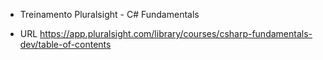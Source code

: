 * Treinamento
Pluralsight - C# Fundamentals

* URL
https://app.pluralsight.com/library/courses/csharp-fundamentals-dev/table-of-contents